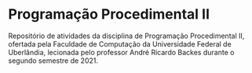 # Programação Procedimental II
Repositório de atividades da disciplina de Programação Procedimental II, ofertada pela Faculdade de Computação da Universidade Federal de Uberlândia, lecionada pelo professor André Ricardo Backes durante o segundo semestre de 2021.
